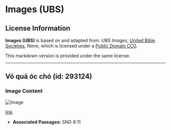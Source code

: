 # Images (UBS)

## License Information

**Images (UBS)** is based on and adapted from: _UBS Images_, [United Bible Societies](https://unitedbiblesocieties.org/), None, which is licensed under a [Public Domain CC0](https://creativecommons.org/public-domain/cc0/).

This markdown version is provided under the same license.



--------------------------------

## Vỏ quả óc chó (id: 293124)

### Image Content

![Image](https://cdn.aquifer.bible/aquifer-content/resources/Media/WEB-0897_walnut_bark.jpg)

[link](https://cdn.aquifer.bible/aquifer-content/resources/Media/WEB-0897_walnut_bark.jpg)

* **Associated Passages:** SNG 6:11


